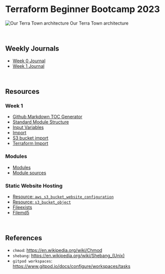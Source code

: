 # Terraform Beginner Bootcamp 2023

![Our Terra Town architecture](https://user-images.githubusercontent.com/7776/268042721-ab015431-2d14-4910-aa37-be4807b2b905.png)
Our Terra Town architecture

<br>

## Weekly Journals

- [Week 0 Journal](https://github.com/mariachiinajar/terraform-beginner-bootcamp-2023/blob/main/journal/week0.md)
- [Week 1 Journal](https://github.com/mariachiinajar/terraform-beginner-bootcamp-2023/blob/main/journal/week1.md)

<br>

## Resources

### Week 1
- [Github Markdown TOC Generator](https://ecotrust-canada.github.io/markdown-toc/)
- [Standard Module Structure](https://developer.hashicorp.com/terraform/language/modules/develop/structure)
- [Input Variables](https://developer.hashicorp.com/terraform/language/values/variables)
- [Import](https://developer.hashicorp.com/terraform/cli/import)
- [S3 bucket import](registry.terraform.io/providers/hashicorp/aws/latest/docs/resources/s3_bucket#import)
- [Terraform Import](registry.terraform.io/providers/hashicorp/random/latest/docs/resources/string#import)

### Modules
- [Modules](developer.hashicorp.com/terraform/language/modules/develop/structure)
- [Module sources](developer.hashicorp.com/terraform/language/modules/sources)

### Static Website Hosting
- [Resource: `aws_s3_bucket_website_configuration`](https://registry.terraform.io/providers/hashicorp/aws/latest/docs/resources/s3_bucket_website_configuration)
- [Resource: `s3_bucket_object`](https://registry.terraform.io/providers/hashicorp/aws/latest/docs/resources/s3_bucket_object)
- [Fileexists](https://developer.hashicorp.com/terraform/language/functions/fileexists)
- [Filemd5](https://developer.hashicorp.com/terraform/language/functions/filemd5)

<br>

## References
- `chmod`: https://en.wikipedia.org/wiki/Chmod
- `shebang`: https://en.wikipedia.org/wiki/Shebang_(Unix)
- `gitpod workspaces`: https://www.gitpod.io/docs/configure/workspaces/tasks